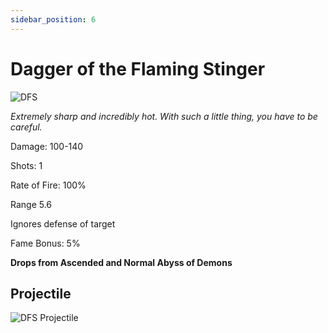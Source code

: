 ```yaml
---
sidebar_position: 6
---
```


# Dagger of the Flaming Stinger

![DFS](http://i.imgur.com/ZH4khaC.png)

<i>Extremely sharp and incredibly hot. With such a little thing, you have to be careful.</i>

Damage: 100-140

Shots: 1

Rate of Fire: 100%

Range 5.6

Ignores defense of target

Fame Bonus: 5%

**Drops from Ascended and Normal Abyss of Demons**

## Projectile

![DFS Projectile](https://cdn.discordapp.com/attachments/953134990428868629/981757331828277318/daggeroftheflamingstinger.gif)
